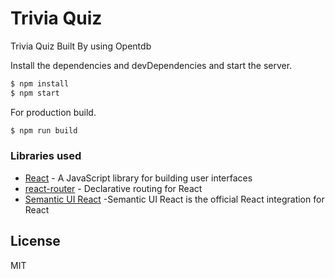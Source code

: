 # Trivia Quiz

Trivia Quiz Built By using Opentdb

Install the dependencies and devDependencies and start the server.

```sh
$ npm install 
$ npm start  
```

For production build.

```sh
$ npm run build
```
### Libraries used

* [React](https://reactjs.org/) - A JavaScript library for building user interfaces
* [react-router](https://github.com/ReactTraining/react-router) - Declarative routing for React  
* [Semantic UI React](https://react.semantic-ui.com) -Semantic UI React is the official React integration for React


License
----

MIT
